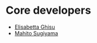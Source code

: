 # Core developers

- [Elisabetta
  Ghisu](https://www.bsse.ethz.ch/mlcb/people/person-detail.MTkyOTcz.TGlzdC83NjcsLTEyNjQ4MzU1MTY=.html)
- [Mahito Sugiyama](https://mahito.info/index_e.html)
